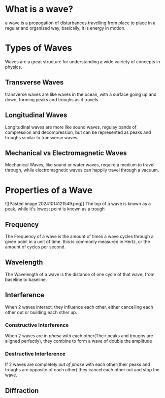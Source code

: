 # What is a wave?
a wave is a propogation of disturbances travelling from place to place in a regular and organized way, basically, it is energy in motion.

# Types of Waves
Waves are a great structure for understanding a wide vairiety of concepts in physics.
## Transverse Waves
transverse waves are like waves in the ocean, with a surface going up and down, forming peaks and troughs as it travels. 
## Longitudinal Waves
Longitudinal waves are more like sound waves, regulay bands of compression and decompression, but can be represented as peaks and troughs similar to transverse waves.

## Mechanical vs Electromagnetic Waves
Mechanical Waves, like sound or water waves, require a medium to travel through, while electromagnetic waves can happily travel through a vacuum.

# Properties of a Wave
![[Pasted image 20241014121549.png]]
The top of a wave is known as a peak, while it's lowest point is known as a trough
## Frequency
The Frequency of a wave is the amount of times a wave cycles through a given point in a unit of time. this is commonly measured in Hertz, or the amount of cycles per second.
## Wavelength
The Wavelength of a wave is the distance of one cycle of that wave, from baseline to baseline.
## Interference
When 2 waves interact, they influence each other, either cancelling each other out or building each other up. 
### Constructive Interference
When 2 waves are in *phase* with each other(Their peaks and troughs are aligned perfectly), they combine to form a wave of double the amplitude
### Destructive Interference
If 2 waves are completely *out of phase* with each other(their peaks and troughs are opposite of each other) they cancel each other out and stop the wave.

## Diffraction
